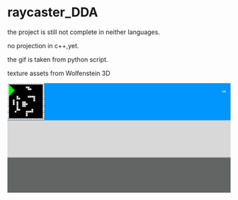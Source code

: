 ﻿# raycaster_DDA
 
 the project is still not complete in neither languages.
 
 no projection in c++,yet.
 
 the gif is taken from python script.
 
 texture assets from Wolfenstein 3D
 
 
 ![til](https://github.com/GrumpyDude02/raycaster_DDA/blob/master/gifs/raycaster.gif)
